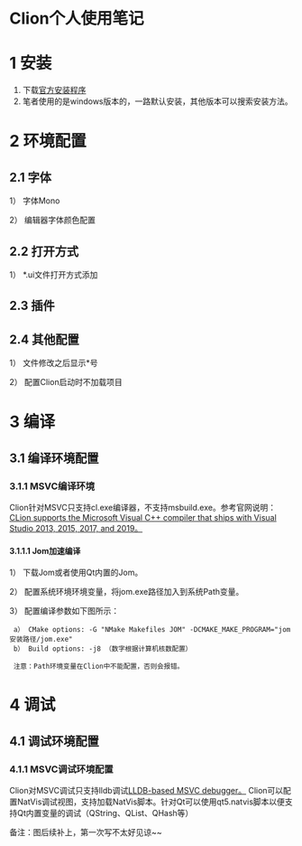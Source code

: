# Clion个人使用笔记
# 1 安装
  1. 下载<a href="https://www.jetbrains.com/clion/download" target="_blank">官方安装程序</a>
  2. 笔者使用的是windows版本的，一路默认安装，其他版本可以搜索安装方法。
# 2 环境配置
  ## 2.1 字体
  1） 字体Mono
  
  2） 编辑器字体颜色配置
  ## 2.2 打开方式
  1） *.ui文件打开方式添加
  ## 2.3 插件
  ## 2.4 其他配置
  1） 文件修改之后显示*号
  
  2） 配置Clion启动时不加载项目
  
# 3 编译
  ## 3.1 编译环境配置
  ### 3.1.1 MSVC编译环境
  Clion针对MSVC只支持cl.exe编译器，不支持msbuild.exe。参考官网说明： <a href="https://www.jetbrains.com/help/clion/quick-tutorial-on-configuring-clion-on-windows.html#msvc-compiler" target="_blank">CLion supports the Microsoft Visual C++ compiler that ships with Visual Studio 2013, 2015, 2017, and 2019。</a>
  #### 3.1.1.1 Jom加速编译
  1）  下载Jom或者使用Qt内置的Jom。
  
  2）  配置系统环境环境变量，将jom.exe路径加入到系统Path变量。
  
  3）  配置编译参数如下图所示：
  
     a） CMake options: -G "NMake Makefiles JOM" -DCMAKE_MAKE_PROGRAM="jom安装路径/jom.exe"
     b） Build options: -j8 （数字根据计算机核数配置）
     
     注意：Path环境变量在Clion中不能配置，否则会报错。
     

# 4 调试
  ## 4.1 调试环境配置
  ### 4.1.1 MSVC调试环境配置
  Clion对MSVC调试只支持lldb调试<a href="https://www.jetbrains.com/help/clion/quick-tutorial-on-configuring-clion-on-windows.html#msvc-debugger" target="_blank">LLDB-based MSVC debugger。</a>
  Clion可以配置NatVis调试视图，支持加载NatVis脚本。针对Qt可以使用qt5.natvis脚本以便支持Qt内置变量的调试（QString、QList、QHash等）
  
备注：图后续补上，第一次写不太好见谅~~  
  